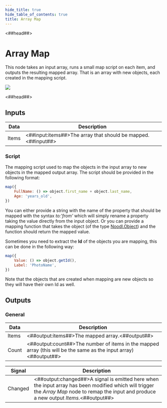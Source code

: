 ```yaml
---
hide_title: true
hide_table_of_contents: true
title: Array Map
---
```


<##head##>

# Array Map

This node takes an input array, runs a small map script on each item, and outputs the resulting mapped array. That is an array with new objects, each created in the mapping script.

<div className="ndl-image-with-background l">

![](nodes/data/array/array-map/array-map.png)

</div>

<##head##>

## Inputs

| Data                                    | Description                                                  |
| --------------------------------------- | ------------------------------------------------------------ |
| <span className="ndl-data">Items</span> | <##input:items##>The array that should be mapped.<##input##> |

### Script

The mapping script used to map the objects in the input array to new objects in the mapped output array. The script should be provided in the following format:

```javascript
map({
    FullName: () => object.first_name + object.last_name,
    Age: 'years_old',
})
```

You can either provide a string with the name of the property that should be mapped with the syntax _to:'from'_ which will simply rename a property taking the value directly from the input object. Or you can provide a mapping function that takes the object (of the type [Noodl.Object](/javascript/reference/object)) and the function should return the mapped value.

Sometimes you need to extract the **Id** of the objects you are mapping, this can be done in the following way:

```javascript
map({
    Value: () => object.getId(),
    Label: 'PhotoName',
})
```

Note that the objects that are created when mapping are new objects so they will have their own Id as well.

## Outputs

### General

| Data                                    | Description                                                                                                      |
| --------------------------------------- | ---------------------------------------------------------------------------------------------------------------- |
| <span className="ndl-data">Items</span> | <##output:items##>The mapped array.<##output##>                                                                  |
| <span className="ndl-data">Count</span> | <##output:count##>The number of items in the mapped array (this will be the same as the input array)<##output##> |

| Signal                                      | Description                                                                                                                                                                                  |
| ------------------------------------------- | -------------------------------------------------------------------------------------------------------------------------------------------------------------------------------------------- |
| <span className="ndl-signal">Changed</span> | <##output:changed##>A signal is emitted here when the input array has been modified which will trigger the _Array Map_ node to remap the input and produce a new output _Items_.<##output##> |
